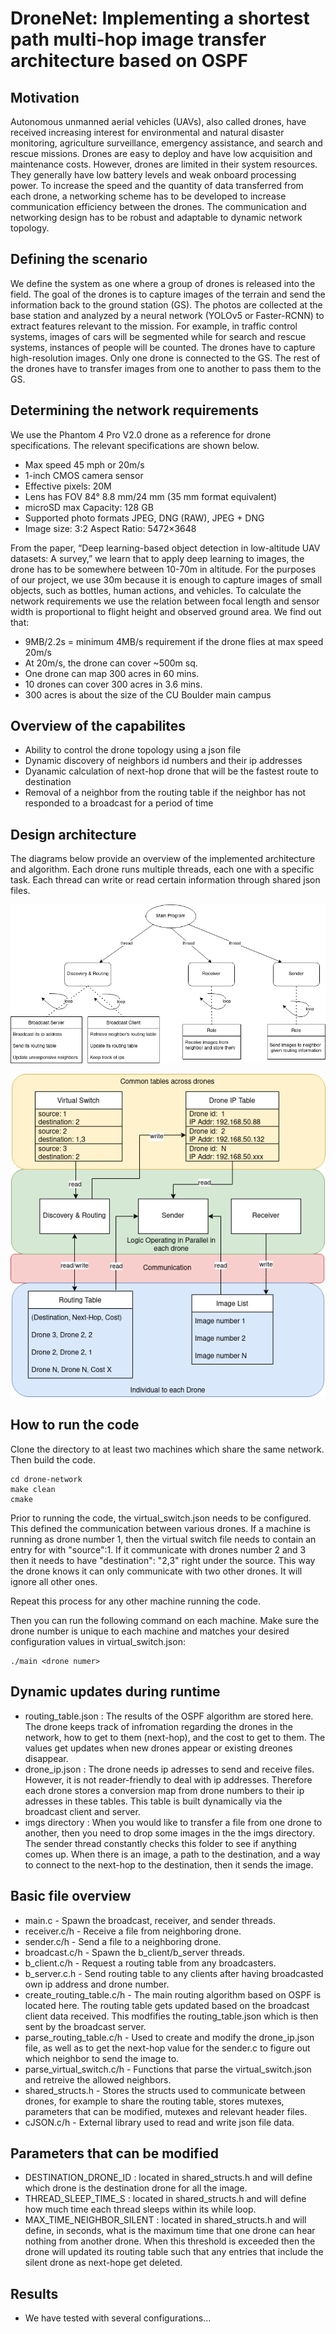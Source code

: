 # DroneNet: Implementing a shortest path multi-hop image transfer architecture based on OSPF 

## Motivation
Autonomous unmanned aerial vehicles (UAVs), also called drones, have received increasing interest for environmental and natural disaster monitoring, agriculture surveillance, emergency assistance, and search and rescue missions. Drones are easy to deploy and have low acquisition and maintenance costs. However, drones are limited in their system resources. They generally have low battery levels and weak onboard processing power. To increase the speed and the quantity of data transferred from each drone, a networking scheme has to be developed to increase communication efficiency between the drones. The communication and networking design has to be robust and adaptable to dynamic network topology. 

## Defining the scenario
We define the system as one where a group of drones is released into the field. The goal of the drones is to capture images of the terrain and send the information back to the ground station (GS). The photos are collected at the base station and analyzed by a neural network (YOLOv5 or Faster-RCNN) to extract features relevant to the mission. For example, in traffic control systems, images of cars will be segmented while for search and rescue systems, instances of people will be counted. The drones have to capture high-resolution images. Only one drone is connected to the GS. The rest of the drones have to transfer images from one to another to pass them to the GS.  

## Determining the network requirements
We use the Phantom 4 Pro V2.0 drone as a reference for drone specifications. 
The relevant specifications are shown below. 
- Max speed 45 mph or 20m/s
- 1-inch CMOS camera sensor
- Effective pixels: 20M
- Lens has FOV 84° 8.8 mm/24 mm (35 mm format equivalent)
- microSD max Capacity: 128 GB
- Supported photo formats JPEG, DNG (RAW), JPEG + DNG
- Image size: 3:2 Aspect Ratio: 5472×3648

From the paper, “Deep learning-based object detection in low-altitude UAV datasets: A survey,” we learn that to apply deep learning to images, the drone has to be somewhere between 10-70m in altitude. For the purposes of our project, we use 30m because it is enough to capture images of small objects, such as bottles, human actions, and vehicles. To calculate the network requirements we use the relation between focal length and sensor width is proportional to flight height and observed ground area. We find out that:
- 9MB/2.2s = minimum 4MB/s requirement if the drone flies at max speed 20m/s
- At 20m/s, the drone can cover ~500m sq. 
- One drone can map 300 acres in 60 mins. 
- 10 drones can cover 300 acres in 3.6 mins. 
- 300 acres is about the size of the CU Boulder main campus

## Overview of the capabilites
- Ability to control the drone topology using a json file
- Dynamic discovery of neighbors id numbers and their ip addresses
- Dyanamic calculation of next-hop drone that will be the fastest route to destination
- Removal of a neighbor from the routing table if the neighbor has not responded to a broadcast for a period of time

## Design architecture
The diagrams below provide an overview of the implemented architecture  and algorithm. Each drone runs multiple threads, each one with a specific task. Each thread can write or read certain information through shared json files. 

![Image](final_report_imgs/diagram1.png)

![Image](final_report_imgs/diagram2.png)

## How to run the code
Clone the directory to at least two machines which share the same network. Then build the code.
```
cd drone-network
make clean
cmake
```

Prior to running the code, the virtual_switch.json needs to be configured. This defined the communication between various drones. If a machine is running as drone number 1, then the virtual switch file needs to contain an entry for with "source":1. If it communicate with drones number 2 and 3 then it needs to have "destination": "2,3" right under the source. This way the drone knows it can only communicate with two other drones. It will ignore all other ones. 

Repeat this process for any other machine running the code. 

Then you can run the following command on each machine. Make sure the drone number is unique to each machine and matches your desired configuration values in virtual_switch.json:
```
./main <drone numer>
```

## Dynamic updates during runtime
- routing_table.json : The results of the OSPF algorithm are stored here. The drone keeps track of infromation regarding the drones in the network, how to get to them (next-hop), and the cost to get to them. The values get updates when new drones appear or existing dreones disappear. 
- drone_ip.json : The drone needs ip adresses to send and receive files. However, it is not reader-friendly to deal with ip addresses. Therefore each drone stores a conversion map from drone numbers to their ip adresses in these tables. This table is built dynamically via the broadcast client and server. 
- imgs directory : When you would like to transfer a file from one drone to another, then you need to drop some images in the the imgs directory. The sender thread constantly checks this folder to see if anything comes up. When there is an image, a path to the destination, and a way to connect to the next-hop to the destination, then it sends the image. 

## Basic file overview
- main.c - Spawn the broadcast, receiver, and sender threads.
- receiver.c/h - Receive a file from neighboring drone.
- sender.c/h - Send a file to a neighboring drone. 
- broadcast.c/h - Spawn the b_client/b_server threads. 
- b_client.c/h - Request a routing table from any broadcasters. 
- b_server.c.h - Send routing table to any clients after having broadcasted own ip address and drone number.
- create_routing_table.c/h - The main routing algorithm based on OSPF is located here. The routing table gets updated based on the broadcast client data received. This modfifies the routing_table.json which is then sent by the broadcast server. 
- parse_routing_table.c/h - Used to create and modify the drone_ip.json file, as well as to get the next-hop value for the sender.c to figure out which neighbor to send the image to.
- parse_virtual_switch.c/h - Functions that parse the virtual_switch.json and retreive the allowed neighbors. 
- shared_structs.h - Stores the structs used to communicate between drones, for example to share the routing table, stores mutexes, parameters that can be modified, mutexes and relevant header files. 
- cJSON.c/h - External library used to read and write json file data.

## Parameters that can be modified
- DESTINATION_DRONE_ID : located in shared_structs.h and will define which drone is the destination drone for all the image. 
- THREAD_SLEEP_TIME_S : located in shared_structs.h and will define how much time each thread sleeps within its while loop.  
- MAX_TIME_NEIGHBOR_SILENT : located in shared_structs.h and will define, in seconds, what is the maximum time that one drone can hear nothing from another drone. When this threshold is exceeded then the drone will updated its routing table such that any entries that include the silent drone as next-hope get deleted.

## Results
- We have tested with several configurations...

